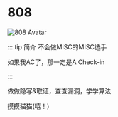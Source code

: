 # 808

<img :src="$withBase('/member_avatar/808.jpg')" alt="808 Avatar">


::: tip  简介 
不会做MISC的MISC选手  

如果我AC了，那一定是A Check-in

:::


做做隐写&取证，查查漏洞，学学算法  

摸摸猫猫(嘻！)  



